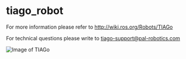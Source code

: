 # tiago_robot

For more information please refer to http://wiki.ros.org/Robots/TIAGo

For technical questions please write to tiago-support@pal-robotics.com

![Image of TIAGo](http://wiki.ros.org/Robots/TIAGo?action=AttachFile&do=get&target=tiago.png)
